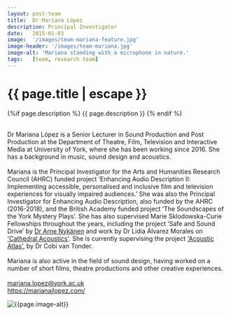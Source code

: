 ```yaml
---
layout: post-team
title:  Dr Mariana López
description: Principal Investigator
date:   2015-01-03
image:  '/images/team-mariana-feature.jpg'
image-header: '/images/team-mariana.jpg'
image-alt: 'Mariana standing with a microphone in nature.'
tags:   [team, research team]
---
```


<!-- begin hero -->
  <div class="container">
    <div class="row">
      <div class="col col-12">
        <div class="hero2__inner">
          <div class="hero2__left">
            <h1 class="post__title">{{ page.title | escape }}</h1>
          {%if page.description %}
            {{ page.description }}
          {% endif %}
          <br><br>
          <p>Dr Mariana López is a Senior Lecturer in Sound Production and Post Production at the Department of Theatre, Film, Television and Interactive Media at University of York, where she has been working since 2016. She has a background in music, sound design and acoustics.
          <br><br>
          Mariana is the Principal Investigator for the Arts and Humanities Research Council (AHRC) funded project ‘Enhancing Audio Description II: Implementing accessible, personalised and inclusive film and television experiences for visually impaired audiences.’ She was also the Principal Investigator for Enhancing Audio Description, also funded by the AHRC (2016-2018), and the British Academy funded project ‘The Soundscapes of the York Mystery Plays’. She has also supervised Marie Sklodowska-Curie Fellowships throughout the years, including the project ‘Safe and Sound Drive’ by <a href="https://www.ltu.se/staff/a/arny-1.11844?l=en">Dr Arne Nykänen</a> and work by Dr Lidia Álvarez Morales on <a href="https://www.cathedralacoustics.com/">'Cathedral Acoustics'</a>. She is currently supervising the project <a href="https://www.acousticatlas.de/">'Acoustic Atlas'</a>, by Dr Cobi van Tonder.
          <br><br>
          Mariana is also active in the field of sound design, having worked on a number of short films, theatre productions and other creative experiences.
          <br><br>
          <a href = "mailto: mariana.lopez@york.ac.uk">mariana.lopez@york.ac.uk</a>
          <br>
          <a href="https://marianajlopez.com/">https://marianajlopez.com/</a>
          </p>
           </div>
          <div class="hero2__right">
              <img class="lazy" data-src="{{page.image-header}}" alt="{{page.image-alt}}">
        </div>
      </div>
    </div>
  </div>
